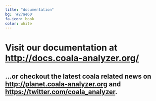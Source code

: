 ```yaml
---
title: "documentation"
bg: '#27ae60'
fa-icon: book
color: white
---
```


# Visit our documentation at <http://docs.coala-analyzer.org/>

## ...or checkout the latest coala related news on <http://planet.coala-analyzer.org> and <https://twitter.com/coala_analyzer>.
